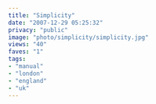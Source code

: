 ```yaml
---
title: "Simplicity"
date: "2007-12-29 05:25:32"
privacy: "public"
image: "photo/simplicity/simplicity.jpg"
views: "40"
faves: "1"
tags:
- "manual"
- "london"
- "england"
- "uk"
---
```


